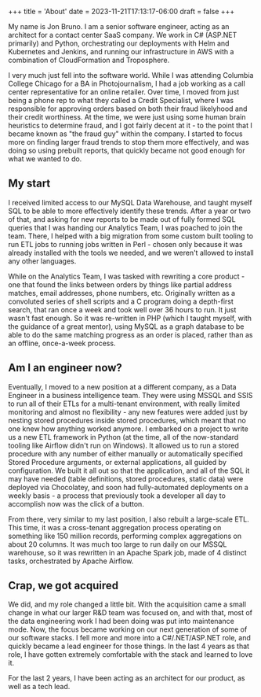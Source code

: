 +++
title = 'About'
date = 2023-11-21T17:13:17-06:00
draft = false
+++

My name is Jon Bruno.  I am a senior software engineer, acting as an architect for a contact center SaaS company.  We work in C# (ASP.NET primarily) and Python, orchestrating our deployments with Helm and Kubernetes and Jenkins, and running our infrastructure in AWS with a combination of CloudFormation and Troposphere.

I very much just fell into the software world.  While I was attending Columbia College Chicago for a BA in Photojournalism, I had a job working as a call center representative for an online retailer.  Over time, I moved from just being a phone rep to what they called a Credit Specialist, where I was responsible for approving orders based on both their fraud likelyhood and their credit worthiness.  At the time, we were just using some human brain heuristics to determine fraud, and I got fairly decent at it - to the point that I became known as "the fraud guy" within the company.  I started to focus more on finding larger fraud trends to stop them more effectively, and was doing so using prebuilt reports, that quickly became not good enough for what we wanted to do.


## My start

I received limited access to our MySQL Data Warehouse, and taught myself SQL to be able to more effectively identify these trends.  After a year or two of that, and asking for new reports to be made out of fully formed SQL queries that I was handing our Analytics Team, I was poached to join the team.  There, I helped with a big migration from some custom built tooling to run ETL jobs to running jobs written in Perl - chosen only because it was already installed with the tools we needed, and we weren't allowed to install any other languages.

While on the Analytics Team, I was tasked with rewriting a core product - one that found the links between orders by things like partial address matches, email addresses, phone numbers, etc.  Originally written as a convoluted series of shell scripts and a C program doing a depth-first search, that ran once a week and took well over 36 hours to run.  It just wasn't fast enough.  So it was re-written in PHP (which I taught myself, with the guidance of a great mentor), using MySQL as a graph database to be able to do the same matching progress as an order is placed, rather than as an offline, once-a-week process.  

## Am I an engineer now?

Eventually, I moved to a new position at a different company, as a Data Engineer in a business intelligence team.  They were using MSSQL and SSIS to run all of their ETLs for a multi-tenant environment, with really limited monitoring and almost no flexibility - any new features were added just by nesting stored procedures inside stored procedures, which meant that no one knew how anything worked anymore.  I embarked on a project to write us a new ETL framework in Python (at the time, all of the now-standard tooling like Airflow didn't run on Windows).  It allowed us to run a stored procedure with any number of either manually or automatically specified Stored Procedure arguments, or external applications, all guided by configuration.  We built it all out so that the application, and all of the SQL it may have needed (table definitions, stored procedures, static data) were deployed via Chocolatey, and soon had fully-automated deployments on a weekly basis - a process that previously took a developer all day to accomplish now was the click of a button.

From there, very similar to my last position, I also rebuilt a large-scale ETL.  This time, it was a cross-tenant aggregation process operating on something like 150 million records, performing complex aggregations on about 20 columns.  It was much too large to run daily on our MSSQL warehouse, so it was rewritten in an Apache Spark job, made of 4 distinct tasks, orchestrated by Apache Airflow.  

## Crap, we got acquired

We did, and my role changed a little bit.  With the acquisition came a small change in what our larger R&D team was focused on, and with that, most of the data engineering work I had been doing was put into maintenance mode.  Now, the focus became working on our next generation of some of our software stacks.  I fell more and more into a C#/.NET/ASP.NET role, and quickly became a lead engineer for those things.  In the last 4 years as that role, I have gotten extremely comfortable with the stack and learned to love it.  

For the last 2 years, I have been acting as an architect for our product, as well as a tech lead. 